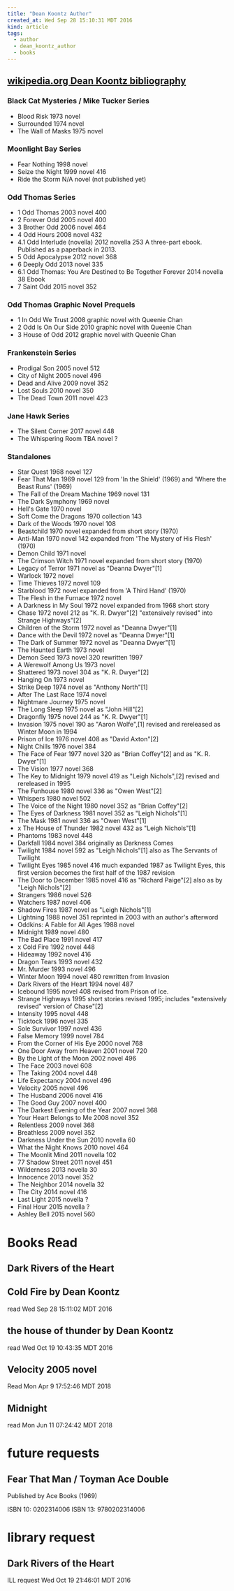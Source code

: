 ```yaml
---
title: "Dean Koontz Author"
created_at: Wed Sep 28 15:10:31 MDT 2016
kind: article
tags:
  - author
  - dean_koontz_author
  - books
---
```



## <a href="https://en.wikipedia.org/wiki/Dean_Koontz_bibliography" target="_blank">wikipedia.org Dean Koontz bibliography</a>

### Black Cat Mysteries / Mike Tucker Series

<ul>
  <li>Blood Risk 	1973 	novel 		</li>
  <li>Surrounded 	1974 	novel 		</li>
  <li>The Wall of Masks 	1975 	novel 		</li>
</ul>

### Moonlight Bay Series

<ul>
  <li>Fear Nothing 	1998 	novel 		</li>
  <li>Seize the Night 	1999 	novel 	416 	</li>
  <li>Ride the Storm 	N/A 	novel 		(not published yet)</li>
</ul>

### Odd Thomas Series

<ul>
  <li>1 	Odd Thomas 	2003 	novel 	400 	</li>
  <li>2 	Forever Odd 	2005 	novel 	400 	</li>
  <li>3 	Brother Odd 	2006 	novel 	464 	</li>
  <li>4 	Odd Hours 	2008 	novel 	432 	</li>
  <li>4.1 	Odd Interlude (novella) 	2012 	novella 	253 	A three-part ebook. Published as a paperback in 2013.</li>
  <li>5 	Odd Apocalypse 	2012 	novel 	368 	</li>
  <li>6 	Deeply Odd 	2013 	novel 	335 	</li>
  <li>6.1 	Odd Thomas: You Are Destined to Be Together Forever 	2014 	novella 	38 	Ebook</li>
  <li>7 	Saint Odd 	2015 	novel 	352 	</li>
</ul>

### Odd Thomas Graphic Novel Prequels

<ul>
  <li>1 	In Odd We Trust 	2008 	graphic novel 		with Queenie Chan</li>
  <li>2 	Odd Is On Our Side 	2010 	graphic novel 		with Queenie Chan</li>
  <li>3 	House of Odd 	2012 	graphic novel 		with Queenie Chan</li>
</ul>

### Frankenstein Series

<ul>
  <li>Prodigal Son 	2005 	novel 	512 	</li>
  <li>City of Night 	2005 	novel 	496 	</li>
  <li>Dead and Alive 	2009 	novel 	352 	</li>
  <li>Lost Souls 	2010 	novel 	350 	</li>
  <li>The Dead Town 	2011 	novel 	423 	</li>
</ul>

### Jane Hawk Series

<ul>
  <li>The Silent Corner 	2017 	novel 	448 	</li>
  <li>The Whispering Room 	TBA 	novel 	 ? 	</li>
</ul>

### Standalones

<ul>
  <li>Star Quest 	1968 	novel 	127 	</li>
  <li>Fear That Man 	1969 	novel 	129 	from 'In the Shield' (1969) and 'Where the Beast Runs' (1969)</li>
  <li>The Fall of the Dream Machine 	1969 	novel 	131 	</li>
  <li>The Dark Symphony 	1969 	novel 		</li>
  <li>Hell's Gate 	1970 	novel 		</li>
  <li>Soft Come the Dragons 	1970 	collection 	143 	</li>
  <li>Dark of the Woods 	1970 	novel 	108 	</li>
  <li>Beastchild 	1970 	novel 		expanded from short story (1970)</li>
  <li>Anti-Man 	1970 	novel 	142 	expanded from 'The Mystery of His Flesh' (1970)</li>
  <li>Demon Child 	1971 	novel 		</li>
  <li>The Crimson Witch 	1971 	novel 		expanded from short story (1970)</li>
  <li>Legacy of Terror 	1971 	novel 		as "Deanna Dwyer"[1]</li>
  <li>Warlock 	1972 	novel 		</li>
  <li>Time Thieves 	1972 	novel 	109 	</li>
  <li>Starblood 	1972 	novel 		expanded from 'A Third Hand' (1970)</li>
  <li>The Flesh in the Furnace 	1972 	novel 		</li>
  <li>A Darkness in My Soul 	1972 	novel 		expanded from 1968 short story</li>
  <li>Chase 	1972 	novel 	212 	as "K. R. Dwyer"[2] "extensively revised" into Strange Highways"[2]</li>
  <li>Children of the Storm 	1972 	novel 		as "Deanna Dwyer"[1]</li>
  <li>Dance with the Devil 	1972 	novel 		as "Deanna Dwyer"[1]</li>
  <li>The Dark of Summer 	1972 	novel 		as "Deanna Dwyer"[1]</li>
  <li>The Haunted Earth 	1973 	novel 		</li>
  <li>Demon Seed 	1973 	novel 	320 	rewritten 1997</li>
  <li>A Werewolf Among Us 	1973 	novel 		</li>
  <li>Shattered 	1973 	novel 	304 	as "K. R. Dwyer"[2]</li>
  <li>Hanging On 	1973 	novel 		</li>
  <li>Strike Deep 	1974 	novel 		as "Anthony North"[1]</li>
  <li>After The Last Race 	1974 	novel 		</li>
  <li>Nightmare Journey 	1975 	novel 		</li>
  <li>The Long Sleep 	1975 	novel 		as "John Hill"[2]</li>
  <li>Dragonfly 	1975 	novel 	244 	as "K. R. Dwyer"[1]</li>
  <li>Invasion 	1975 	novel 	190 	as "Aaron Wolfe",[1] revised and rereleased as Winter Moon in 1994</li>
  <li>Prison of Ice 	1976 	novel 	408 	as "David Axton"[2]</li>
  <li>Night Chills 	1976 	novel 	384 	</li>
  <li>The Face of Fear 	1977 	novel 	320 	as "Brian Coffey"[2] and as "K. R. Dwyer"[1]</li>
  <li>The Vision 	1977 	novel 	368 	</li>
  <li>The Key to Midnight 	1979 	novel 	419 	as "Leigh Nichols",[2] revised and rereleased in 1995</li>
  <li>The Funhouse 	1980 	novel 	336 	as "Owen West"[2]</li>
  <li>Whispers 	1980 	novel 	502 	</li>
  <li>The Voice of the Night 	1980 	novel 	352 	as "Brian Coffey"[2]</li>
  <li>The Eyes of Darkness 	1981 	novel 	352 	as "Leigh Nichols"[1]</li>
  <li>The Mask 	1981 	novel 	336 	as "Owen West"[1]</li>
  <li>x The House of Thunder 	1982 	novel 	432 	as "Leigh Nichols"[1]</li>
  <li>Phantoms 	1983 	novel 	448 	</li>
  <li>Darkfall 	1984 	novel 	384 	originally as Darkness Comes</li>
  <li>Twilight 	1984 	novel 	592 	as "Leigh Nichols"[1] also as The Servants of Twilight</li>
  <li>Twilight Eyes 	1985 	novel 	416 	much expanded 1987 as Twilight Eyes, this first version becomes the first half of the 1987 revision</li>
  <li>The Door to December 	1985 	novel 	416 	as "Richard Paige"[2] also as by "Leigh Nichols"[2]</li>
  <li>Strangers 	1986 	novel 	526 	</li>
  <li>Watchers 	1987 	novel 	406 	</li>
  <li>Shadow Fires 	1987 	novel 		as "Leigh Nichols"[1]</li>
  <li>Lightning 	1988 	novel 	351 	reprinted in 2003 with an author's afterword</li>
  <li>Oddkins: A Fable for All Ages 	1988 	novel 		</li>
  <li>Midnight 	1989 	novel 	480 	</li>
  <li>The Bad Place 	1991 	novel 	417 	</li>
  <li>x Cold Fire 	1992 	novel 	448 	</li>
  <li>Hideaway 	1992 	novel 	416 	</li>
  <li>Dragon Tears 	1993 	novel 	432 	</li>
  <li>Mr. Murder 	1993 	novel 	496 	</li>
  <li>Winter Moon 	1994 	novel 	480 	rewritten from Invasion</li>
  <li>Dark Rivers of the Heart 	1994 	novel 	487 	</li>
  <li>Icebound 	1995 	novel 	408 	revised from Prison of Ice.</li>
  <li>Strange Highways 	1995 	short stories 		revised 1995; includes "extensively revised" version of Chase"[2]</li>
  <li>Intensity 	1995 	novel 	448 	</li>
  <li>Ticktock 	1996 	novel 	335 	</li>
  <li>Sole Survivor 	1997 	novel 	436 	</li>
  <li>False Memory 	1999 	novel 	784 	</li>
  <li>From the Corner of His Eye 	2000 	novel 	768 	</li>
  <li>One Door Away from Heaven 	2001 	novel 	720 	</li>
  <li>By the Light of the Moon 	2002 	novel 	496 	</li>
  <li>The Face 	2003 	novel 	608 	</li>
  <li>The Taking 	2004 	novel 	448 	</li>
  <li>Life Expectancy 	2004 	novel 	496 	</li>
  <li>Velocity 	2005 	novel 	496 	</li>
  <li>The Husband 	2006 	novel 	416 	</li>
  <li>The Good Guy 	2007 	novel 	400 	</li>
  <li>The Darkest Evening of the Year 	2007 	novel 	368 	</li>
  <li>Your Heart Belongs to Me 	2008 	novel 	352 	</li>
  <li>Relentless 	2009 	novel 	368 	</li>
  <li>Breathless 	2009 	novel 	352 	</li>
  <li>Darkness Under the Sun 	2010 	novella 	60 	</li>
  <li>What the Night Knows 	2010 	novel 	464 	</li>
  <li>The Moonlit Mind 	2011 	novella 	102 	</li>
  <li>77 Shadow Street 	2011 	novel 	451 	</li>
  <li>Wilderness 	2013 	novella 	30 	</li>
  <li>Innocence 	2013 	novel 	352 	</li>
  <li>The Neighbor 	2014 	novella 	32 	</li>
  <li>The City 	2014 	novel 	416 	</li>
  <li>Last Light 	2015 	novella 	 ? 	</li>
  <li>Final Hour 	2015 	novella 	 ? 	</li>
  <li>Ashley Bell 	2015 	novel 	560 	</li>
</ul>

<h1>Books Read</h1>

<h2>Dark Rivers of the Heart</h2>

<h2>Cold Fire by Dean Koontz</h2>

read Wed Sep 28 15:11:02 MDT 2016

<h2>the house of thunder by Dean Koontz</h2>

read Wed Oct 19 10:43:35 MDT 2016

<h2>Velocity 	2005 	novel</h2>

Read Mon Apr  9 17:52:46 MDT 2018

<h2>Midnight</h2>

read Mon Jun 11 07:24:42 MDT 2018

# future requests

## Fear That Man / Toyman Ace Double

Published by Ace Books (1969)

ISBN 10: 0202314006 ISBN 13: 9780202314006

# library request

## Dark Rivers of the Heart

ILL request Wed Oct 19 21:46:01 MDT 2016

<!--
html boilerplate
<a href="" target="_blank"></a>
<a name=""></a>
<img src="" width="400px">
<ul>
  <li></li>
</ul>
<pre>
</pre>
<pre><code>
</code></pre>
<math xmlns='http://www.w3.org/1998/Math/MathML' display='block'>
</math>
-->
